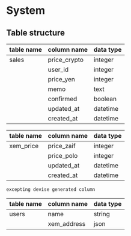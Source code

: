 # System

## Table structure

| table name | column name  | data type |
| ---------- | ------------ | --------- |
| sales      | price_crypto | integer   |
|            | user_id      | integer   |
|            | price_yen    | integer   |
|            | memo         | text      |
|            | confirmed    | boolean   |
|            | updated_at   | datetime  |
|            | created_at   | datetime  |


| table name | column name  | data type |
| ---------- | ------------ | --------- |
| xem_price  | price_zaif   | integer   |
|            | price_polo   | integer   |
|            | updated_at   | datetime  |
|            | created_at   | datetime  |


`excepting devise generated column`

| table name | column name | data type |
| ---------- | ----------- | --------- |
| users      | name        | string    |
|            | xem_address | json      |
